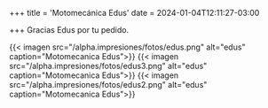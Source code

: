 +++
title = 'Motomecánica Edus'
date = 2024-01-04T12:11:27-03:00

+++
Gracias Edus por tu pedido.

{{< imagen src="/alpha.impresiones/fotos/edus.png" alt="edus" caption="Motomecanica Edus">}}
{{< imagen src="/alpha.impresiones/fotos/edus3.png" alt="edus" caption="Motomecanica Edus">}}
{{< imagen src="/alpha.impresiones/fotos/edus2.png" alt="edus" caption="Motomecanica Edus">}}
